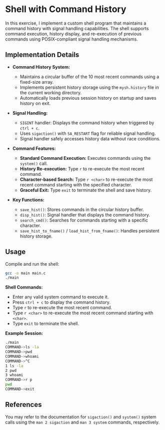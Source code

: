 # Shell with Command History

In this exercise, I implement a custom shell program that maintains a command history with signal handling capabilities. The shell supports command execution, history display, and re-execution of previous commands using POSIX-compliant signal handling mechanisms.

## Implementation Details

- __Command History System:__
  - Maintains a circular buffer of the 10 most recent commands using a fixed-size array.
  - Implements persistent history storage using the `mysh.history` file in the current working directory.
  - Automatically loads previous session history on startup and saves history on exit.

- __Signal Handling:__
  - `SIGINT` handler: Displays the command history when triggered by `ctrl + c`.
  - Uses `sigaction()` with `SA_RESTART` flag for reliable signal handling.
  - Signal handler safely accesses history data without race conditions.

- __Command Features:__
  - __Standard Command Execution:__ Executes commands using the `system()` call.
  - __History Re-execution:__ Type `r` to re-execute the most recent command.
  - __Character-based Search:__ Type `r <char>` to re-execute the most recent command starting with the specified character.
  - __Graceful Exit:__ Type `exit` to terminate the shell and save history.

- __Key Functions:__
  - `save_hist()`: Stores commands in the circular history buffer.
  - `disp_hist()`: Signal handler that displays the command history.
  - `search_cmd()`: Searches for commands starting with a specific character.
  - `save_hist_to_fname()` / `load_hist_from_fname()`: Handles persistent history storage.

## Usage

Compile and run the shell:
```bash
gcc -o main main.c
./main
```

__Shell Commands:__
- Enter any valid system command to execute it.
- Press `ctrl + c` to display the command history.
- Type `r` to re-execute the most recent command.
- Type `r <char>` to re-execute the most recent command starting with `<char>`.
- Type `exit` to terminate the shell.

__Example Session:__
```bash
./main
COMMAND->ls -la
COMMAND->pwd
COMMAND->whoami
COMMAND->^C
1 ls -la
2 pwd
3 whoami
COMMAND->r p
pwd
COMMAND->exit
```

## References

You may refer to the documentation for `sigaction()` and `system()` system calls using the `man 2 sigaction` and `man 3 system` commands, respectively.